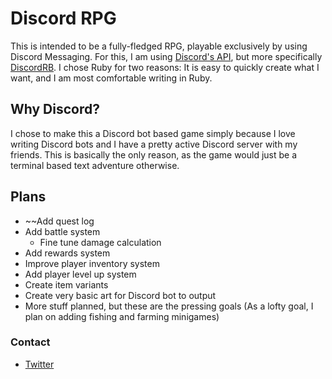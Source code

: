# Discord RPG

This is intended to be a fully-fledged RPG, playable exclusively by using Discord Messaging. For this, I am using [Discord's API](https://discord.com/developers/docs/intro), but more specifically [DiscordRB](https://github.com/discordrb/discordrb). I chose Ruby for two reasons: It is easy to quickly create what I want, and I am most comfortable writing in Ruby.

## Why Discord?

I chose to make this a Discord bot based game simply because I love writing Discord bots and I have a pretty active Discord server with my friends. This is basically the only reason, as the game would just be a terminal based text adventure otherwise.

## Plans

* ~~Add quest log
* Add battle system
	* Fine tune damage calculation
* Add rewards system
* Improve player inventory system
* Add player level up system
* Create item variants
* Create very basic art for Discord bot to output
* More stuff planned, but these are the pressing goals
(As a lofty goal, I plan on adding fishing and farming minigames)


### Contact
* [Twitter](https://twitter.com/tristinbaker_)
